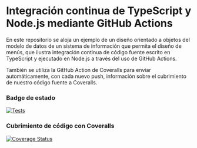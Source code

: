 # Integración continua de TypeScript y Node.js mediante GitHub Actions


En este repositorio se aloja un ejemplo de un diseño orientado a objetos del modelo de datos de un sistema de información que permita el diseño de menús, que ilustra integración continua de código fuente escrito en TypeScript y ejecutado en Node.js a través del uso de GitHub Actions.

También se utiliza la GitHub Action de Coveralls para enviar automáticamente, con cada nuevo push, información sobre el cubrimiento de nuestro código fuente a Coveralls.


### Badge de estado

[![Tests](https://github.com/ULL-ESIT-INF-DSI-2021/ull-esit-inf-dsi-20-21-prct07-menu-datamodel-grupo-j/actions/workflows/node.js.yml/badge.svg)](https://github.com/ULL-ESIT-INF-DSI-2021/ull-esit-inf-dsi-20-21-prct07-menu-datamodel-grupo-j/actions/workflows/node.js.yml)


### Cubrimiento de código con Coveralls

[![Coverage Status](https://coveralls.io/repos/github/ULL-ESIT-INF-DSI-2021/ull-esit-inf-dsi-20-21-prct07-menu-datamodel-grupo-j/badge.svg?branch=main)](https://coveralls.io/github/ULL-ESIT-INF-DSI-2021/ull-esit-inf-dsi-20-21-prct07-menu-datamodel-grupo-j?branch=main) 

